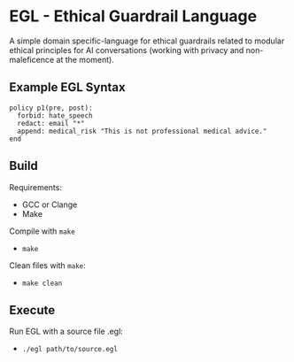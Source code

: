 # EGL - Ethical Guardrail Language

A simple domain specific-language for ethical guardrails related to modular ethical principles for AI conversations (working with privacy and non-maleficence at the moment).

## Example EGL Syntax
```egl
policy p1(pre, post):
  forbid: hate_speech
  redact: email "*"
  append: medical_risk "This is not professional medical advice."
end
```

## Build 
Requirements: 
- GCC or Clange
- Make

Compile with `make`
- `make`

Clean files with `make`:
- `make clean`

## Execute
Run EGL with a source file .egl:
- `./egl path/to/source.egl`

